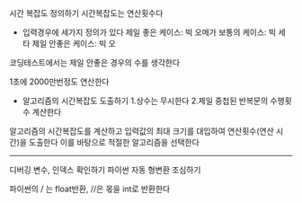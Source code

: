 시간 복잡도 정의하기
시간복잡도는 연산횟수다

- 입력경우에 세가지 정의가 있다
제일 좋은 케이스: 빅 오메가
보통의 케이스: 빅 세타
제일 안좋은 케이스: 빅 오

코딩테스트에서는 제일 안좋은 경우의 수를 생각한다

1초에 2000만번정도 연산한다

- 알고리즘의 시간복잡도 도출하기
1.상수는 무시한다
2.제일 중첩된 반복문의 수행횟수 계산한다

알고리즘의 시간복잡도를 계산하고 입력값의 최대 크기를 대입하여 연산횟수(연산 시간)을 도출한다
이를 바탕으로 적절한 알고리즘을 선택한다

---

디버깅
변수, 인덱스 확인하기
파이썬 자동 형변환 조심하기

파이썬의 / 는 float반환, //은 몫을 int로 반환한다




